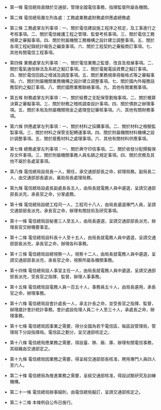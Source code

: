 * 第一條 電信總局直隸於交通部，管理全國電信事務，指揮監督所屬各機關。

* 第二條 電信總局置左列各處：工務處業務處財務處供應處總務處

* 第三條 工務處掌左列事項：一、關於電信建設施工程序之核定，及工事進行之考核事項。二、關於電信維護工程之管理、監督考核事項。三、關於電信工務規章之審擬事項。四、關於附屬機關工務機構之設計建立調整事項。五、關於各項工程紀錄統計報告之編查事項。六、關於工程契約之審擬商訂事項。七、其他有關電信工程事項。

* 第四條 業務處掌左列事項：一、關於電信業務之監督、改良及發展事項。二、關於電氣通信辦法及系統之擬訂事項。三、關於電報電話資費之擬訂事項。四、關於電信回路之增減及調度事項。五、關於業務規章冊報格式等之審擬事項。六、關於附屬機關業務機構之設計建立調整事項。七、關於國內外報務話務契約之擬訂事項。八、關於國際業務聯絡事項。九、其他有關業務事項。

* 第五條 財務處掌左列事項：一、關於經費之支配保管劃撥事項。二、關於概算決算之審擬事項。三、關於財務之稽核調查設計事項。四、關於債款之辦理事項。五、關於本局及附屬機關現金之處理登記審核事項。六、其他有關財務事項。

* 第六條 供應處掌左列事項：一、關於材料之採購事項。二、關於材料之檢驗監製事項。三、關於材料之保管支配轉運事項。四、關於附屬機關材料機構之設計調整事項。五、關於廢舊材料之處理事項。六、其他有關材料供應事項。

* 第七條 總務處掌左列事項：一、關於典守印信事項。二、關於收發分配撰擬保存文件事項。三、關於附屬機關事務人員名額之規定事項。四、關於庶務及其他不屬於各處室事項。

* 第八條 電信總局設局長一人，簡任，承交通部部長之命，綜理局務。副局長二人，由交通部部長遴派，襄助局長處理局務。

* 第九條 電信總局設處長副處長各五人，由局長就電務人員中遴選，呈請交通部部長派充，承長官之命，分掌處務。

* 第十條 電信總局設總工程司一人，工程司十八人，由局長遴選專門人員，呈請交通部部長派充，承長官之命，辦理有關技術及研究事項。

* 第十一條 電信總局設秘書三人至五人，由局長遴選，呈請交通部部長派充，辦理長官交辦機要事宜。

* 第十二條 電信總局設科長十人至十五人，由局長就電務人員中遴選，呈請交通部部長派充，承長官之命，辦理各科事務。

* 第十三條 電信總局設總視察一人，視察十二人，由局長就電務人員中遴選，呈請交通部部長派充，承長官之命，視察所屬各機關事務。

* 第十四條 電信總局設人事室主任一人，由局長就電務人員中遴選，呈請交通部部長派充，受長官之指揮、監督，辦理人事事務。

* 第十五條 電信總局設電務人員一百五十人，事務員五十人，由局長遴用，承長官之命，辦理事務。

* 第十六條 電信總局設會計處長一人，承主計長之命，並受長官之指揮、監督，辦理歲計會計統計事務。會計處設佐理人員二十人至三十人，承處長之命，辦理事務。

* 第十七條 電信總局因事業之需要，得分全國為若干電信區，每區設管理局，管理局下分設指揮局。電信區之劃分，呈交通部核定之。

* 第十八條 電信總局應業務之需要，得設臺、隊、廠、庫、辦理有關電信事務，其組織由交通部定之。

* 第十九條 電信總局因業務之需要，得呈經交通部部長核准，聘用專門人員四人至六人。

* 第二十條 電信總局為推進業務之需要，呈經交通部核准，得設試驗研究及訓練機構。

* 第二十一條 電信總局辦事細則，由電信總局擬訂，呈請交通部核定之。

* 第二十二條 本條例自公布日施行。

